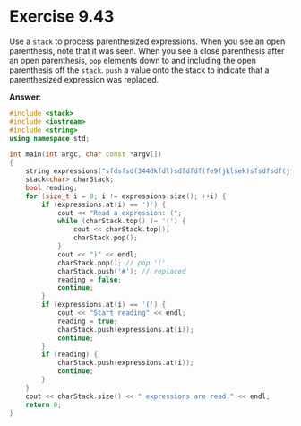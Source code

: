 # Exercise 9.43

Use a `stack` to process parenthesized expressions. When you see an open parenthesis, note that it was seen. When you see a close parenthesis after an open parenthesis, `pop` elements down to and including the open parenthesis off the `stack`. `push` a value onto the stack to indicate that a parenthesized expression was replaced.

**Answer**:

```cpp
#include <stack>
#include <iostream>
#include <string>
using namespace std;

int main(int argc, char const *argv[])
{
    string expressions("sfdsfsd(344dkfdl)sdfdfdf(fe9fjklsek)sfsdfsdf(jfksl)");
    stack<char> charStack;
    bool reading;
    for (size_t i = 0; i != expressions.size(); ++i) {
        if (expressions.at(i) == ')') {
            cout << "Read a expression: (";
            while (charStack.top() != '(') {
                cout << charStack.top();
                charStack.pop();
            }
            cout << ")" << endl;
            charStack.pop(); // pop '('
            charStack.push('#'); // replaced
            reading = false;
            continue;
        }
        if (expressions.at(i) == '(') {
            cout << "Start reading" << endl;
            reading = true;
            charStack.push(expressions.at(i));
            continue;
        }
        if (reading) {
            charStack.push(expressions.at(i));
            continue;
        }
    }
    cout << charStack.size() << " expressions are read." << endl;
    return 0;
}
```